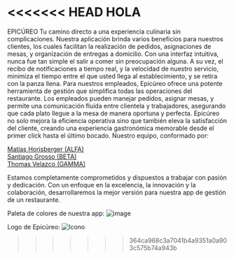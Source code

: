 <<<<<<< HEAD
HOLA
=======
EPICÚREO
Tu camino directo a una experiencia culinaria sin complicaciones. 
Nuestra aplicación brinda varios beneficios para nuestros clientes, los cuales facilitan la realización de pedidos, asignaciones de mesas, y organización de entregas a domicilio. Con una interfaz intuitiva, nunca fue tan simple el salir a comer sin preocupación alguna. A su vez, el recibo de notificaciones a tiempo real, y la velocidad de nuestro servicio, minimiza el tiempo entre el que usted llega al establecimiento, y se retira con la panza llena.
Para nuestros empleados, Epicúreo ofrece una potente herramienta de gestión que simplifica todas las operaciones del restaurante. Los empleados pueden manejar pedidos, asignar mesas, y permite una comunicación fluida entre clientela y trabajadores, asegurando que cada plato llegue a la mesa de manera oportuna y perfecta.
Epicúreo no solo mejora la eficiencia operativa sino que también eleva la satisfacción del cliente, creando una experiencia gastronómica memorable desde el primer click hasta el último bocado.
Nuestro equipo, conformado por:

[Matías Horisberger (ALFA)](https://www.github.com/matigthb)<br>
[Santiago Grosso (BETA)](https://www.github.com/SantiagoGrosso)<br>
[Thomas Velazco (GAMMA)](https://www.github.com/Ondercraw)<br> 

Estamos completamente comprometidos y dispuestos a trabajar con pasión y dedicación. Con un enfoque en la excelencia, la innovación y la colaboración, desarrollaremos la mejor versión para nuestra app de gestión de un restaurante.

Paleta de colores de nuestra app:
![image](https://github.com/matigthb/Epicureo_2024/assets/98900532/aee12d70-b177-47df-a7fa-045cb8473ad2)

Logo de Epicúreo:
![Icono](https://github.com/matigthb/Epicureo_2024/assets/98900532/b2cbc8cf-78c3-47e4-9811-4e78d8bd0070)
>>>>>>> 364ca968c3a7041b4a9351a0a903c575b74a943b
